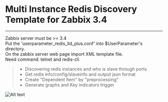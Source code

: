 # Multi Instance Redis Discovery Template for Zabbix 3.4
------
Zabbix server must be >= 3.4    
Put the 'userparameter_redis_lld_plus.conf' into $UserParameter's directory.    
On the zabbix server web page import XML template file.    
Need command: telnet and redis-cli    

> * Discovering redis instances and who is slave through ports
> * Get redis info/config/slaveinfo and output json format
> * Create "Dependent Item" by "preprocessing"
> * Generate graphs and Key indicators trigger
    
![Alt text](https://github.com/cuimingkun/zbx_tem_redis/blob/master/graphs.png)
